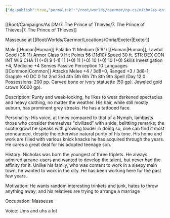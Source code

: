 ```yaml
---
{"dg-publish":true,"permalink":"/root/worlds/caermor/np-cs/nicholas-enfield/","tags":["Chaia"]}
---
```


[[Root/Campaigns/As DM/7. The Prince of Thieves/7. The Prince of Thieves\|7. The Prince of Thieves]]

Masseuse at [[Root/Worlds/Caermor/Locations/Onria/Exeter\|Exeter]]

Male [[Human\|Human]] Paladin 11
Medium (5'9") [[Human\|Human]], Lawful Good (CR 11)
Armor Class 9
Hit Points 56 (11d10)
Speed 30 ft.
STR	DEX	CON	INT	WIS	CHA
11 (+0)	9 (-1)	11 (+0)	11 (+0)	10 (+0)	10 (+0)
Skills Investigation +4, Medicine +4
Senses Passive Perception 10
Languages [[Common\|Common]]
Attacks Melee +4 / 3d8+0, Ranged +3 / 3d8-1, Grapple +0
DC	 0 	1st	2nd	3rd	4th	5th	6th	7th	8th	9th
Spell /Day	12	0
Possessions: 200 pp. Carved bone or ivory statuette (50 gp). Jeweled gold crown (6000 gp).

Description: Runty and weak-looking, he likes to wear darkened spectacles and heavy clothing, no matter the weather. His hair, while still mostly auburn, has prominent grey streaks. He has a tattooed face.

Personality: His voice, at times compared to that of a Nymph, lambasts those who consider themselves "civilized" with snide, belittling remarks; the subtle growl he speaks with growing louder in doing so, one can find it most pronounced, despite the otherwise natural purity of his tone. His home and work are filled with various knick knacks he has acquired through the years. He cares a great deal for his adopted teenage son.

History: Nicholas was born the youngest of three triplets. He always admired arcane-users and wanted to develop the talent, but never had the affinity for it. Unlike his family, who was content to work in a sleepy main town, he wanted to work in the city. He has been working here for the past few years.

Motivation: He wants random interesting trinkets and junk, hates to throw anything away; and his relatives are trying to arrange a marriage

Occupation: Masseuse

Voice: Ums and uhs a lot
